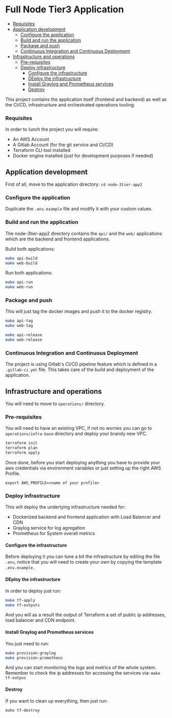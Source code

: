 # Full Node Tier3 Application

  * [Requisites](#requisites)
* [Application development](#application-development)
  * [Configure the application](#configure-the-application)
  * [Build and run the application](#build-and-run-the-application)
  * [Package and push](#package-and-push)
  * [Continuous Integration and Continuous Deployment](#continuous-integration-and-continuous-deployment)
* [Infrastructure and operations](#infrastructure-and-operations)
  * [Pre-requisites](#pre-requisites)
  * [Deploy infrastructure](#deploy-infrastructure)
    * [Configure the infrastructure](#configure-the-infrastructure)
    * [DEploy the infrastructure](#deploy-the-infrastructure)
    * [Install Graylog and Prometheus services](#install-graylog-and-prometheus-services)
    * [Destroy](#destroy)

This project contains the application itself (frontend and backend) as well as the CI/CD, infrastructure and orchestrated operations tooling.

### Requisites

In order to lunch the project you will require:

- An AWS Account
- A Gitlab Account (for the git service and CI/CD)
- Terraform CLI tool installed
- Docker engine installed (just for development purposes if needed)

## Application development

First of all, move to the application directory: `cd node-3tier-app2`

### Configure the application

Duplicate the `.env.example` file and modify it with your custom values.

### Build and run the application

The node-3tier-app2 directory contains the `api/` and the `web/` applications which are the backend and frontend applications.

Build both applications:

```bash
make api-build
make web-build
```

Run both applications:

```bash
make api-run
make web-run
```

### Package and push

This will just tag the docker images and push it to the docker registry.

```bash
make api-tag
make web-tag

make api-release
make web-release
```

### Continuous Integration and Continuous Deployment

The project is using Gitlab's CI/CD pipeline feature which is defined in a `.gitlab-ci.yml` file. This takes care of the build and deployment of the application.

## Infrastructure and operations
You will need to move to `operations/` directory.

### Pre-requisites

You will need to have an existing VPC, if not no worries you can go to `operations/infra-base` directory and deploy your brandy new VPC.

```bash
terraform init
terraform plan
terraform apply
```

Once done, before you start deploying anything you have to provide your aws credentials via environment variables or just setting up the right AWS Profile.

`export AWS_PROFILE=<name of your profile>`

### Deploy infrastructure

This will deploy the underlying infrastructure needed for:

- Dockerized backend and frontend application with Load Balancer and CDN
- Graylog service for log agregation
- Prometheus for System overall metrics


#### Configure the infrastructure

Before deploying it you can tune a bit the infrastructure by editing the file `.env`, notice that you will need to create your own by copying the template `.env.example`.

#### DEploy the infrastructure

In order to deploy just run:

```bash
make tf-apply
make tf-outputs
```

And you will as a result the output of Terraform a set of public ip addresses, load balancer and CDN endpoint.

#### Install Graylog and Prometheus services

You just need to run:

```bash
make provision-graylog
make provision-prometheus
```

And you can start monitoring the logs and metrics of the whole system. Remember to check the ip addresses for accessing the services via: `make tf-outpus`

#### Destroy

If you want to clean up everything, then just run:

```bash
make tf-destroy
```
